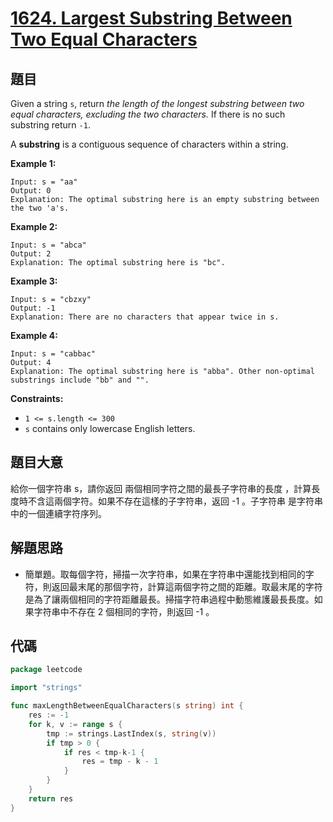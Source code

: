 # [1624. Largest Substring Between Two Equal Characters](https://leetcode.com/problems/largest-substring-between-two-equal-characters/)

## 題目

Given a string `s`, return *the length of the longest substring between two equal characters, excluding the two characters.* If there is no such substring return `-1`.

A **substring** is a contiguous sequence of characters within a string.

**Example 1:**

```
Input: s = "aa"
Output: 0
Explanation: The optimal substring here is an empty substring between the two 'a's.
```

**Example 2:**

```
Input: s = "abca"
Output: 2
Explanation: The optimal substring here is "bc".
```

**Example 3:**

```
Input: s = "cbzxy"
Output: -1
Explanation: There are no characters that appear twice in s.
```

**Example 4:**

```
Input: s = "cabbac"
Output: 4
Explanation: The optimal substring here is "abba". Other non-optimal substrings include "bb" and "".
```

**Constraints:**

- `1 <= s.length <= 300`
- `s` contains only lowercase English letters.

## 題目大意

給你一個字符串 s，請你返回 兩個相同字符之間的最長子字符串的長度 ，計算長度時不含這兩個字符。如果不存在這樣的子字符串，返回 -1 。子字符串 是字符串中的一個連續字符序列。

## 解題思路

- 簡單題。取每個字符，掃描一次字符串，如果在字符串中還能找到相同的字符，則返回最末尾的那個字符，計算這兩個字符之間的距離。取最末尾的字符是為了讓兩個相同的字符距離最長。掃描字符串過程中動態維護最長長度。如果字符串中不存在 2 個相同的字符，則返回 -1 。

## 代碼

```go
package leetcode

import "strings"

func maxLengthBetweenEqualCharacters(s string) int {
	res := -1
	for k, v := range s {
		tmp := strings.LastIndex(s, string(v))
		if tmp > 0 {
			if res < tmp-k-1 {
				res = tmp - k - 1
			}
		}
	}
	return res
}
```